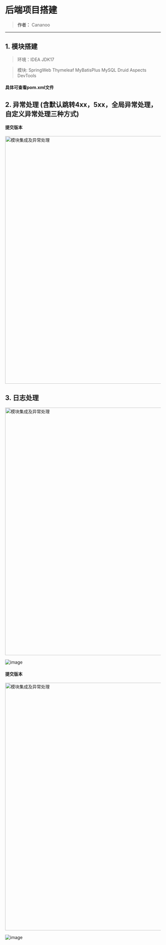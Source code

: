 # 后端项目搭建
> **作者：** Cananoo

---

## 1. 模块搭建
> 环境：IDEA JDK17

> 模块: SpringWeb Thymeleaf MyBatisPlus MySQL Druid Aspects DevTools


#### 具体可查看pom.xml文件


## 2. 异常处理 (含默认跳转4xx，5xx，全局异常处理，自定义异常处理三种方式)


  #### 提交版本

  <img src="https://user-images.githubusercontent.com/103165360/261795468-ebf64eb2-093f-4fa3-bee9-4d7c95bca43c.png" alt="模块集成及异常处理" width="800">  


## 3. 日志处理
  <img src="" alt="模块集成及异常处理" width="800">  

![image](https://github.com/cananoo/myblog/assets/103165360/874ec6d2-1442-42be-b7c0-754b8d615078)

   #### 提交版本

  <img src="" alt="模块集成及异常处理" width="800">  

  ![image](https://github.com/cananoo/myblog/assets/103165360/5cc712c8-45ff-41d7-9ed7-71d440804af6)
